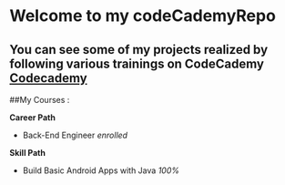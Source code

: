 # Welcome to my codeCademyRepo
You can see some of my __projects__ realized by following various trainings on __CodeCademy__
[Codecademy](https://www.codecademy.com/)
-----------------

##My Courses :

__Career Path__
* Back-End Engineer *enrolled*

__Skill Path__
* Build Basic Android Apps with Java *100%*
